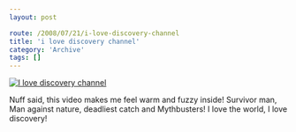 ```yaml
---
layout: post

route: /2008/07/21/i-love-discovery-channel
title: 'i love discovery channel'
category: 'Archive'
tags: []
---
```


[![I love discovery channel](http://img.youtube.com/vi/fM5IyZeuzhw/0.jpg)](http://www.youtube.com/watch?v=fM5IyZeuzhw)

Nuff said, this video makes me feel warm and fuzzy inside! Survivor man, Man
against nature, deadliest catch and Mythbusters! I love the world, I love
discovery!
